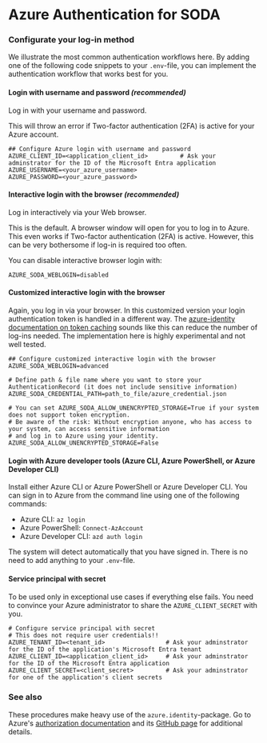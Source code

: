 # Azure Authentication for SODA

### Configurate your log-in method

We illustrate the most common authentication workflows here. By adding one of the following code snippets to 
your `.env`-file, you can implement the authentication workflow that works best for you.

#### Login with username and password _(recommended)_

Log in with your username and password.

This will throw an error if Two-factor authentication (2FA) is active for your Azure account.

```
## Configure Azure login with username and password
AZURE_CLIENT_ID=<application_client_id> 	    # Ask your adminstrator for the ID of the Microsoft Entra application
AZURE_USERNAME=<your_azure_username>        
AZURE_PASSWORD=<your_azure_password>
```

#### Interactive login with the browser _(recommended)_

Log in interactively via your Web browser.

This is the default. A browser window will open for you to log in to Azure. This even works if Two-factor 
authentication (2FA) is active. However, this can be very bothersome if log-in is required too often.

You can disable interactive browser login with:

```
AZURE_SODA_WEBLOGIN=disabled
```

#### Customized interactive login with the browser

Again, you log in via your browser. In this customized version your login authentication token is handled 
in a different way. The [azure-identity documentation on token caching](https://github.com/Azure/azure-sdk-for-python/blob/main/sdk/identity/azure-identity/TOKEN_CACHING.md)
sounds like this can reduce the number of log-ins needed. The implementation here is highly experimental 
and not well tested.

```
## Configure customized interactive login with the browser
AZURE_SODA_WEBLOGIN=advanced

# Define path & file name where you want to store your AuthenticationRecord (it does not include sensitive information)
AZURE_SODA_CREDENTIAL_PATH=path_to_file/azure_credential.json

# You can set AZURE_SODA_ALLOW_UNENCRYPTED_STORAGE=True if your system does not support token encryption. 
# Be aware of the risk: Without encryption anyone, who has access to your system, can access sensitive information
# and log in to Azure using your identity.
AZURE_SODA_ALLOW_UNENCRYPTED_STORAGE=False 

```

#### Login with Azure developer tools (Azure CLI, Azure PowerShell, or Azure Developer CLI)

Install either Azure CLI or Azure PowerShell or Azure Developer CLI. 
You can sign in to Azure from the command line using one of the following commands:

- Azure CLI: `az login`
- Azure PowerShell: `Connect-AzAccount`
- Azure Developer CLI: `azd auth login`

The system will detect automatically that you have signed in. There is no need to add anything to your `.env`-file.

#### Service principal with secret

To be used only in exceptional use cases if everything else fails. 
You need to convince your Azure administrator to share the `AZURE_CLIENT_SECRET` with you.

```
# Configure service principal with secret
# This does not require user credentials!!
AZURE_TENANT_ID=<tenant_id>                 # Ask your adminstrator for the ID of the application's Microsoft Entra tenant
AZURE_CLIENT_ID=<application_client_id>     # Ask your adminstrator for the ID of the Microsoft Entra application
AZURE_CLIENT_SECRET=<client_secret>         # Ask your adminstrator for one of the application's client secrets
```

### See also

These procedures make heavy use of the `azure.identity`-package. Go to Azure's [authorization documentation](https://learn.microsoft.com/en-us/azure/developer/python/sdk/authentication-overview) 
and its [GitHub page](https://github.com/Azure/azure-sdk-for-python/tree/main/sdk/identity/azure-identity) for 
additional details. 
